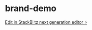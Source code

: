 # brand-demo

[Edit in StackBlitz next generation editor ⚡️](https://stackblitz.com/~/github.com/kuroidoruido/brand-demo)